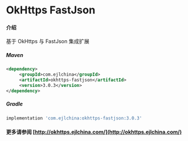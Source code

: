 # OkHttps FastJson

#### 介绍

基于 OkHttps 与 FastJson 集成扩展


##### Maven

```xml
<dependency>
     <groupId>com.ejlchina</groupId>
     <artifactId>okhttps-fastjson</artifactId>
     <version>3.0.3</version>
</dependency>
```

##### Gradle

```groovy
implementation 'com.ejlchina:okhttps-fastjson:3.0.3'
```

#### 更多请参阅 [http://okhttps.ejlchina.com/](http://okhttps.ejlchina.com/)
